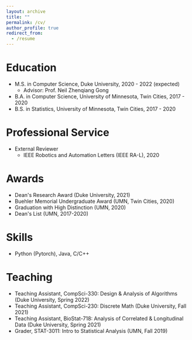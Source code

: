 ```yaml
---
layout: archive
title: ""
permalink: /cv/
author_profile: true
redirect_from:
  - /resume
---
```


Education
======
* M.S. in Computer Science, Duke University, 2020 - 2022 (expected)
  * Advisor: Prof. Neil Zhenqiang Gong
* B.A. in Computer Science, University of Minnesota, Twin Cities, 2017 - 2020
* B.S. in Statistics, University of Minnesota, Twin Cities, 2017 - 2020

Professional Service
======
* External Reviewer
  * IEEE Robotics and Automation Letters (IEEE RA-L), 2020

Awards
======
* Dean's Research Award (Duke University, 2021)
* Buehler Memorial Undergraduate Award (UMN, Twin Cities, 2020)
* Graduation with High Distinction (UMN, 2020)
* Dean's List (UMN, 2017-2020)
  
Skills
======
* Python (Pytorch), Java, C/C++
  
Teaching
======
* Teaching Assistant, CompSci-330: Design & Analysis of Algorithms (Duke University, Spring 2022)
* Teaching Assistant, CompSci-230: Discrete Math (Duke University, Fall 2021)
* Teaching Assistant, BioStat-718: Analysis of Correlated & Longitudinal Data (Duke University, Spring 2021)
* Grader, STAT-3011: Intro to Statistical Analysis (UMN, Fall 2019)
